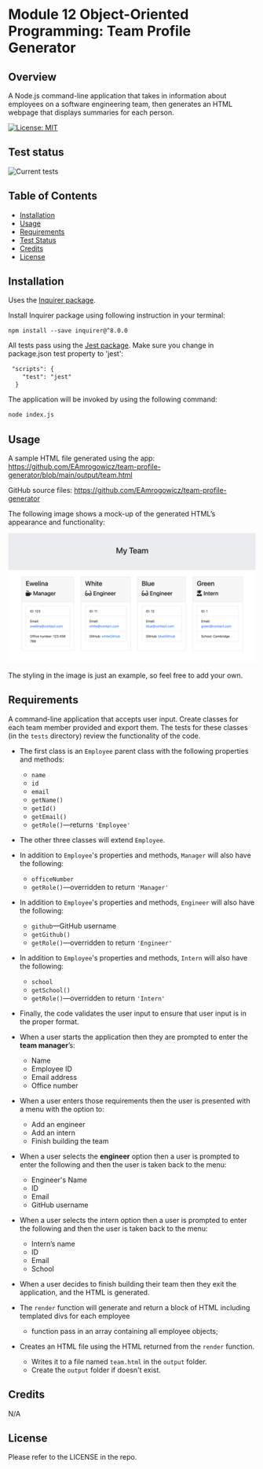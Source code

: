 # Module 12 Object-Oriented Programming: Team Profile Generator

## Overview

A Node.js command-line application that takes in information about employees on
a software engineering team, then generates an HTML webpage that displays
summaries for each person.

[![License: MIT](https://img.shields.io/badge/License-MIT-yellow.svg)](#license)

## Test status

![Current tests](https://github.com/eamrogowicz/team-profile-generator/actions/workflows/tests.yaml/badge.svg)

## Table of Contents

- [Installation](#installation)
- [Usage](#usage)
- [Requirements](#requirements)
- [Test Status](#test-status)
- [Credits](#credits)
- [License](#license)

## Installation

Uses the [Inquirer package](https://www.npmjs.com/package/inquirer).

Install Inquirer package using following instruction in your terminal:

```
npm install --save inquirer@^8.0.0
```

All tests pass using the [Jest package](https://www.npmjs.com/package/jest).
Make sure you change in package.json test property to 'jest':

```
 "scripts": {
    "test": "jest"
  }
```

The application will be invoked by using the following command:

```bash
node index.js
```

## Usage

A sample HTML file generated using the app:
https://github.com/EAmrogowicz/team-profile-generator/blob/main/output/team.html

GitHub source files: https://github.com/EAmrogowicz/team-profile-generator

The following image shows a mock-up of the generated HTML’s appearance and
functionality:

![HTML webpage titled “My Team” features five boxes listing employee names, titles, and other key info.](./Assets/14-object-oriented-programming-challenge-demo.png)

The styling in the image is just an example, so feel free to add your own.

## Requirements

A command-line application that accepts user input. Create classes for each team
member provided and export them. The tests for these classes (in the `tests`
directory) review the functionality of the code.

- The first class is an `Employee` parent class with the following properties
  and methods:

  - `name`
  - `id`
  - `email`
  - `getName()`
  - `getId()`
  - `getEmail()`
  - `getRole()`&mdash;returns `'Employee'`

- The other three classes will extend `Employee`.
- In addition to `Employee`'s properties and methods, `Manager` will also have
  the following:
  - `officeNumber`
  - `getRole()`&mdash;overridden to return `'Manager'`
- In addition to `Employee`'s properties and methods, `Engineer` will also have
  the following:
  - `github`&mdash;GitHub username
  - `getGithub()`
  - `getRole()`&mdash;overridden to return `'Engineer'`
- In addition to `Employee`'s properties and methods, `Intern` will also have
  the following:
  - `school`
  - `getSchool()`
  - `getRole()`&mdash;overridden to return `'Intern'`
- Finally, the code validates the user input to ensure that user input is in the
  proper format.

- When a user starts the application then they are prompted to enter the **team
  manager**’s:
  - Name
  - Employee ID
  - Email address
  - Office number
- When a user enters those requirements then the user is presented with a menu
  with the option to:
  - Add an engineer
  - Add an intern
  - Finish building the team
- When a user selects the **engineer** option then a user is prompted to enter
  the following and then the user is taken back to the menu:
  - Engineer's Name
  - ID
  - Email
  - GitHub username
- When a user selects the intern option then a user is prompted to enter the
  following and then the user is taken back to the menu:
  - Intern’s name
  - ID
  - Email
  - School
- When a user decides to finish building their team then they exit the
  application, and the HTML is generated.

- The `render` function will generate and return a block of HTML including
  templated divs for each employee

  - function pass in an array containing all employee objects;

- Creates an HTML file using the HTML returned from the `render` function.
  - Writes it to a file named `team.html` in the `output` folder.
  - Create the `output` folder if doesn't exist.

## Credits

N/A

## License

Please refer to the LICENSE in the repo.
